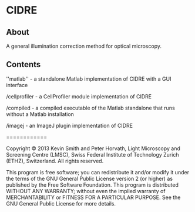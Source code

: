 CIDRE
=====

About
-----
A general illumination correction method for optical microscopy.

Contents
--------
''matlab''        - a standalone Matlab implementation of CIDRE with a GUI interface

/cellprofiler  - a CellProfiler module implementation of CIDRE

/compiled      - a compiled executable of the Matlab standalone that runs without a Matlab installation

/imagej        - an ImageJ plugin implementation of CIDRE


============

Copyright © 2013 Kevin Smith and Peter Horvath, Light Microscopy and Screening 
Centre (LMSC), Swiss Federal Institute of Technology Zurich (ETHZ), Switzerland. 
All rights reserved.

This program is free software; you can redistribute it and/or modify it 
under the terms of the GNU General Public License version 2 (or higher) 
as published by the Free Software Foundation. This program is 
distributed WITHOUT ANY WARRANTY; without even the implied warranty of 
MERCHANTABILITY or FITNESS FOR A PARTICULAR PURPOSE.  See the GNU 
General Public License for more details.

